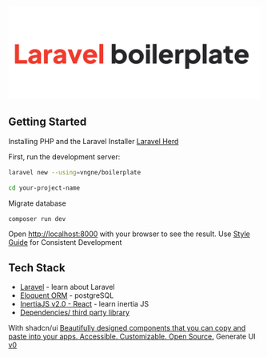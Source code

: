 
![img](https://github.com/ekovegeance/laravel-boilerplate/blob/main/public/laravel-boilerplate.svg)

## Getting Started

Installing PHP and the Laravel Installer [Laravel Herd](https://herd.laravel.com/)

First, run the development server:
```bash
laravel new --using=vngne/boilerplate
```
```bash
cd your-project-name
```
Migrate database
```bash
composer run dev
```

Open [http://localhost:8000](http://localhost:8000) with your browser to see the result.
Use [Style Guide](https://ekovegeance.github.io/styleguide/coding/laravel) for Consistent Development 

## Tech Stack

- [Laravel](https://laravel.com/docs/12.x) - learn about Laravel
- [Eloquent ORM](https://laravel.com/docs/12.x/eloquent) - postgreSQL
- [InertiaJS v2.0 - React](https://inertiajs.com/) - learn inertia JS
- [Dependencies/ third party library](https://github.com/ekovegeance/laravel-templates/blob/main/package.json)

With shadcn/ui [Beautifully designed components that you can copy and paste into your apps. Accessible. Customizable. Open Source.](https://ui.shadcn.com/) 
Generate UI [v0](https://v0.dev/https://v0.dev/)


